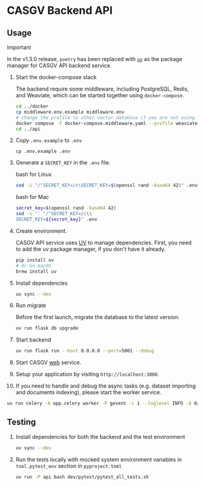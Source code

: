 # CASGV Backend API

## Usage

> [!IMPORTANT]
> 
> In the v1.3.0 release, `poetry` has been replaced with
> [`uv`](https://docs.astral.sh/uv/) as the package manager
> for CASGV API backend service.

1. Start the docker-compose stack

   The backend require some middleware, including PostgreSQL, Redis, and Weaviate, which can be started together using `docker-compose`.

   ```bash
   cd ../docker
   cp middleware.env.example middleware.env
   # change the profile to other vector database if you are not using weaviate
   docker compose -f docker-compose.middleware.yaml --profile weaviate -p dify up -d
   cd ../api
   ```

2. Copy `.env.example` to `.env`

   ```cli
   cp .env.example .env 
   ```
3. Generate a `SECRET_KEY` in the `.env` file.

   bash for Linux
   ```bash for Linux
   sed -i "/^SECRET_KEY=/c\SECRET_KEY=$(openssl rand -base64 42)" .env
   ```
   bash for Mac
   ```bash for Mac
   secret_key=$(openssl rand -base64 42)
   sed -i '' "/^SECRET_KEY=/c\\
   SECRET_KEY=${secret_key}" .env
   ```

4. Create environment.

   CASGV API service uses [UV](https://docs.astral.sh/uv/) to manage dependencies.
   First, you need to add the uv package manager, if you don't have it already.

   ```bash
   pip install uv
   # Or on macOS
   brew install uv
   ```

5. Install dependencies

   ```bash
   uv sync --dev
   ```

6. Run migrate

   Before the first launch, migrate the database to the latest version.

   ```bash
   uv run flask db upgrade
   ```

7. Start backend

   ```bash
   uv run flask run --host 0.0.0.0 --port=5001 --debug
   ```

8. Start CASGV [web](../web) service.
9. Setup your application by visiting `http://localhost:3000`.
10. If you need to handle and debug the async tasks (e.g. dataset importing and documents indexing), please start the worker service.

   ```bash
   uv run celery -A app.celery worker -P gevent -c 1 --loglevel INFO -Q dataset,generation,mail,ops_trace,app_deletion
   ```

## Testing

1. Install dependencies for both the backend and the test environment

   ```bash
   uv sync --dev
   ```

2. Run the tests locally with mocked system environment variables in `tool.pytest_env` section in `pyproject.toml`

   ```bash
   uv run -P api bash dev/pytest/pytest_all_tests.sh
   ```

